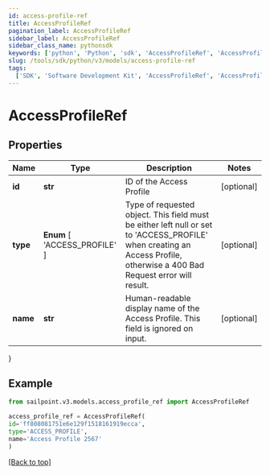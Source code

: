```yaml
---
id: access-profile-ref
title: AccessProfileRef
pagination_label: AccessProfileRef
sidebar_label: AccessProfileRef
sidebar_class_name: pythonsdk
keywords: ['python', 'Python', 'sdk', 'AccessProfileRef', 'AccessProfileRef']
slug: /tools/sdk/python/v3/models/access-profile-ref
tags:
  ['SDK', 'Software Development Kit', 'AccessProfileRef', 'AccessProfileRef']
---
```


# AccessProfileRef

## Properties

| Name | Type | Description | Notes |
| --- | --- | --- | --- |
| **id** | **str** | ID of the Access Profile | [optional] |
| **type** | **Enum** [ 'ACCESS_PROFILE' ] | Type of requested object. This field must be either left null or set to 'ACCESS_PROFILE' when creating an Access Profile, otherwise a 400 Bad Request error will result. | [optional] |
| **name** | **str** | Human-readable display name of the Access Profile. This field is ignored on input. | [optional] |

}

## Example

```python
from sailpoint.v3.models.access_profile_ref import AccessProfileRef

access_profile_ref = AccessProfileRef(
id='ff808081751e6e129f1518161919ecca',
type='ACCESS_PROFILE',
name='Access Profile 2567'
)

```

[[Back to top]](#)
